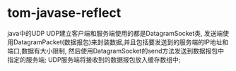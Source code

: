 # tom-javase-reflect
java中的UDP
	UDP建立客户端和服务端使用的都是DatagramSocket类,
	发送端使用DatagramPacket(数据报包)来封装数据,并且包括要发送到的服务端的IP地址和端口,数据有大小限制,
	然后使用DatagramSocket的send方法发送到数据报包中指定的服务端;
	UDP服务端将接收到的数据报包放入缓存数组中;
	
	
	
	